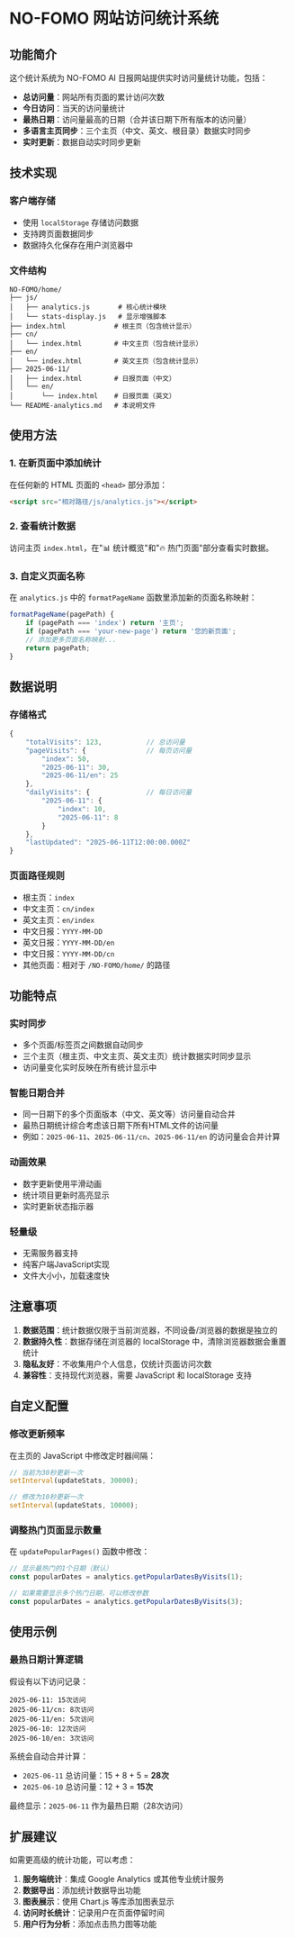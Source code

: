 # NO-FOMO 网站访问统计系统

## 功能简介

这个统计系统为 NO-FOMO AI 日报网站提供实时访问量统计功能，包括：

- **总访问量**：网站所有页面的累计访问次数
- **今日访问**：当天的访问量统计
- **最热日期**：访问量最高的日期（合并该日期下所有版本的访问量）
- **多语言主页同步**：三个主页（中文、英文、根目录）数据实时同步
- **实时更新**：数据自动实时同步更新

## 技术实现

### 客户端存储
- 使用 `localStorage` 存储访问数据
- 支持跨页面数据同步
- 数据持久化保存在用户浏览器中

### 文件结构
```
NO-FOMO/home/
├── js/
│   ├── analytics.js       # 核心统计模块
│   └── stats-display.js   # 显示增强脚本
├── index.html            # 根主页（包含统计显示）
├── cn/
│   └── index.html        # 中文主页（包含统计显示）
├── en/
│   └── index.html        # 英文主页（包含统计显示）
├── 2025-06-11/
│   ├── index.html        # 日报页面（中文）
│   └── en/
│       └── index.html    # 日报页面（英文）
└── README-analytics.md   # 本说明文件
```

## 使用方法

### 1. 在新页面中添加统计
在任何新的 HTML 页面的 `<head>` 部分添加：

```html
<script src="相对路径/js/analytics.js"></script>
```

### 2. 查看统计数据
访问主页 `index.html`，在"📊 统计概览"和"🔥 热门页面"部分查看实时数据。

### 3. 自定义页面名称
在 `analytics.js` 中的 `formatPageName` 函数里添加新的页面名称映射：

```javascript
formatPageName(pagePath) {
    if (pagePath === 'index') return '主页';
    if (pagePath === 'your-new-page') return '您的新页面';
    // 添加更多页面名称映射...
    return pagePath;
}
```

## 数据说明

### 存储格式
```javascript
{
    "totalVisits": 123,           // 总访问量
    "pageVisits": {               // 每页访问量
        "index": 50,
        "2025-06-11": 30,
        "2025-06-11/en": 25
    },
    "dailyVisits": {              // 每日访问量
        "2025-06-11": {
            "index": 10,
            "2025-06-11": 8
        }
    },
    "lastUpdated": "2025-06-11T12:00:00.000Z"
}
```

### 页面路径规则
- 根主页：`index`
- 中文主页：`cn/index`
- 英文主页：`en/index`
- 中文日报：`YYYY-MM-DD`
- 英文日报：`YYYY-MM-DD/en`
- 中文日报：`YYYY-MM-DD/cn`
- 其他页面：相对于 `/NO-FOMO/home/` 的路径

## 功能特点

### 实时同步
- 多个页面/标签页之间数据自动同步
- 三个主页（根主页、中文主页、英文主页）统计数据实时同步显示
- 访问量变化实时反映在所有统计显示中

### 智能日期合并
- 同一日期下的多个页面版本（中文、英文等）访问量自动合并
- 最热日期统计综合考虑该日期下所有HTML文件的访问量
- 例如：`2025-06-11`、`2025-06-11/cn`、`2025-06-11/en` 的访问量会合并计算

### 动画效果
- 数字更新使用平滑动画
- 统计项目更新时高亮显示
- 实时更新状态指示器

### 轻量级
- 无需服务器支持
- 纯客户端JavaScript实现
- 文件大小小，加载速度快

## 注意事项

1. **数据范围**：统计数据仅限于当前浏览器，不同设备/浏览器的数据是独立的
2. **数据持久性**：数据存储在浏览器的 localStorage 中，清除浏览器数据会重置统计
3. **隐私友好**：不收集用户个人信息，仅统计页面访问次数
4. **兼容性**：支持现代浏览器，需要 JavaScript 和 localStorage 支持

## 自定义配置

### 修改更新频率
在主页的 JavaScript 中修改定时器间隔：

```javascript
// 当前为30秒更新一次
setInterval(updateStats, 30000);

// 修改为10秒更新一次
setInterval(updateStats, 10000);
```

### 调整热门页面显示数量
在 `updatePopularPages()` 函数中修改：

```javascript
// 显示最热门的1个日期（默认）
const popularDates = analytics.getPopularDatesByVisits(1);

// 如果需要显示多个热门日期，可以修改参数
const popularDates = analytics.getPopularDatesByVisits(3);
```

## 使用示例

### 最热日期计算逻辑
假设有以下访问记录：
```
2025-06-11: 15次访问
2025-06-11/cn: 8次访问  
2025-06-11/en: 5次访问
2025-06-10: 12次访问
2025-06-10/en: 3次访问
```

系统会自动合并计算：
- `2025-06-11` 总访问量：15 + 8 + 5 = **28次**
- `2025-06-10` 总访问量：12 + 3 = **15次**

最终显示：`2025-06-11` 作为最热日期（28次访问）

## 扩展建议

如需更高级的统计功能，可以考虑：

1. **服务端统计**：集成 Google Analytics 或其他专业统计服务
2. **数据导出**：添加统计数据导出功能
3. **图表展示**：使用 Chart.js 等库添加图表显示
4. **访问时长统计**：记录用户在页面停留时间
5. **用户行为分析**：添加点击热力图等功能 